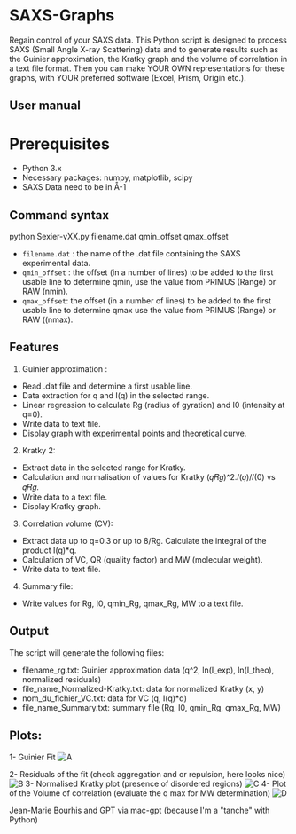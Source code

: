 # SAXS-Graphs
Regain control of your SAXS data.
This Python script is designed to process SAXS (Small Angle X-ray Scattering) data and to generate results such as the Guinier approximation, the Kratky graph and the volume of correlation in a text file format.
Then you can make YOUR OWN representations for these graphs, with YOUR preferred software (Excel, Prism, Origin etc.). 
## User manual

# Prerequisites
- Python 3.x
- Necessary packages: numpy, matplotlib, scipy
- SAXS Data need to be in Å-1

## Command syntax

python Sexier-vXX.py filename.dat qmin_offset qmax_offset

- `filename.dat` : the name of the .dat file containing the SAXS experimental data.
- `qmin_offset` : the offset (in a number of lines) to be added to the first usable line to determine qmin, use the value from PRIMUS (Range) or RAW (nmin).
- `qmax_offset`: the offset (in a number of lines) to be added to the first usable line to determine qmax use the value from PRIMUS (Range) or RAW ((nmax).

## Features

 1. Guinier approximation :
 - Read .dat file and determine a first usable line.
 - Data extraction for q and I(q) in the selected range.
 - Linear regression to calculate Rg (radius of gyration) and I0 (intensity at q=0).
 - Write data to text file.
 - Display graph with experimental points and theoretical curve.

 2. Kratky 2:
 - Extract data in the selected range for Kratky.
 - Calculation and normalisation of values for Kratky (𝑞𝑅𝑔)^2.𝐼(𝑞)/𝐼(0) vs 𝑞𝑅𝑔.
 - Write data to a text file.
 - Display Kratky graph.

 3. Correlation volume (CV):
 - Extract data up to q=0.3 or up to 8/Rg.
 Calculate the integral of the product I(q)*q.
 - Calculation of VC, QR (quality factor) and MW (molecular weight).
 - Write data to text file.

 4. Summary file:
 - Write values for Rg, I0, qmin_Rg, qmax_Rg, MW to a text file.

## Output
 The script will generate the following files:
 - filename_rg.txt: Guinier approximation data (q^2, ln(I_exp), ln(I_theo), normalized residuals)
 - file_name_Normalized-Kratky.txt: data for normalized Kratky (x, y)
 - nom_du_fichier_VC.txt: data for VC (q, I(q)*q)
 - file_name_Summary.txt: summary file (Rg, I0, qmin_Rg, qmax_Rg, MW)
## Plots:
  1- Guinier Fit
  ![A](https://github.com/JMB-Scripts/SAXS-Graphs/assets/20182399/24626192-5b31-4a10-a419-ea72e464a43f)

  2- Residuals of the fit (check aggregation and or repulsion, here looks nice)
  ![B](https://github.com/JMB-Scripts/SAXS-Graphs/assets/20182399/4418c9b9-487a-4654-8dc3-51bfd1fd9f0f)
  3- Normalised Kratky plot (presence of disordered regions)
  ![C](https://github.com/JMB-Scripts/SAXS-Graphs/assets/20182399/b2728781-e304-4ace-bf31-9af1b3a7de5d)
  4- Plot of the Volume of correlation (evaluate the q max for MW determination)
  ![D](https://github.com/JMB-Scripts/SAXS-Graphs/assets/20182399/dd2c0f66-e649-414f-8043-793522d89f7e)
 
 
 Jean-Marie Bourhis and GPT via mac-gpt (because I'm a "tanche" with Python)

